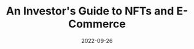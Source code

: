 ---
title: An Investor's Guide to NFTs and E-Commerce
date: "2022-09-26"
template: "news"
draft: false
slug: "/news/an-investors-guide-to-nfts-and-e-commerce"
category: "News"
tags:
  - "News"
links:
  - title: Read on CPDG
    link: https://www.cpgd.xyz/blog/an-investors-guide-to-nfts-and-e-commerce
description: "When you think about NFTs, you might imagine Silicon Valley finance bros trading digital images like they’re baseball cards (perhaps because sometimes NFTs actually are used to purchase baseball cards.) But the history and implications of NFTs are much more complex than that, and to understand their true value in modern commerce we must first navigate the intersection of tech, art history, law, and even feminism."
---